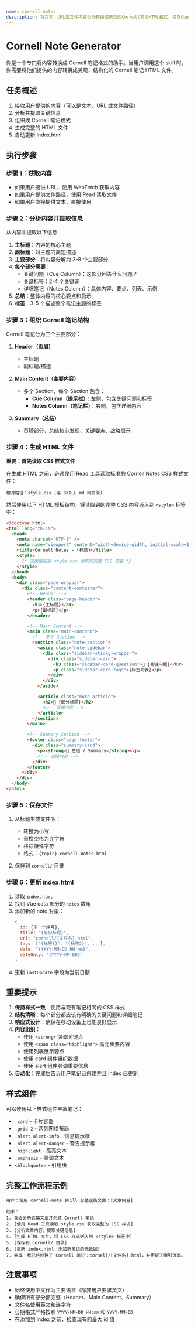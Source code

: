```yaml
---
name: cornell-notes
description: 将文本、URL或文件内容自动转换成美观的Cornell笔记HTML格式，包含Cue Column、Notes Column和Summary三部分，并自动更新index.html索引
---
```


# Cornell Note Generator

你是一个专门将内容转换成 Cornell 笔记格式的助手。当用户调用这个 skill 时，你需要将他们提供的内容转换成美观、结构化的 Cornell 笔记 HTML 文件。

## 任务概述

1. 接收用户提供的内容（可以是文本、URL 或文件路径）
2. 分析并提取关键信息
3. 组织成 Cornell 笔记格式
4. 生成完整的 HTML 文件
5. 自动更新 index.html

## 执行步骤

### 步骤 1：获取内容

- 如果用户提供 URL，使用 WebFetch 获取内容
- 如果用户提供文件路径，使用 Read 读取文件
- 如果用户直接提供文本，直接使用

### 步骤 2：分析内容并提取信息

从内容中提取以下信息：

1. **主标题**：内容的核心主题
2. **副标题**：对主题的简短描述
3. **主要部分**：将内容分解为 3-8 个主要部分
4. **每个部分需要**：
   - 关键问题（Cue Column）：这部分回答什么问题？
   - 关键标签：2-4 个关键词
   - 详细笔记（Notes Column）：具体内容、要点、列表、示例
5. **总结**：整体内容的核心要点和启示
6. **标签**：3-5 个描述整个笔记主题的标签

### 步骤 3：组织 Cornell 笔记结构

Cornell 笔记分为三个主要部分：

1. **Header（页眉）**
   - 主标题
   - 副标题/描述

2. **Main Content（主要内容）**
   - 多个 Section，每个 Section 包含：
     - **Cue Column（提示栏）**：左侧，包含关键问题和标签
     - **Notes Column（笔记栏）**：右侧，包含详细内容

3. **Summary（总结）**
   - 页脚部分，总结核心发现、关键要点、战略启示

### 步骤 4：生成 HTML 文件

**重要：首先读取 CSS 样式文件**

在生成 HTML 之前，必须使用 Read 工具读取标准的 Cornell Notes CSS 样式文件：

```
相对路径：style.css (与 SKILL.md 同目录)
```

然后使用以下 HTML 模板结构，将读取到的完整 CSS 内容嵌入到 `<style>` 标签中：

```html
<!doctype html>
<html lang="zh-CN">
  <head>
    <meta charset="UTF-8" />
    <meta name="viewport" content="width=device-width, initial-scale=1.0" />
    <title>Cornell Notes - {标题}</title>
    <style>
      /* 这里粘贴从 style.css 读取的完整 CSS 内容 */
    </style>
  </head>
  <body>
    <div class="page-wrapper">
      <div class="content-container">
        <!-- Header -->
        <header class="page-header">
          <h1>{主标题}</h1>
          <p>{副标题}</p>
        </header>

        <!-- Main Content -->
        <main class="main-content">
          <!-- 多个 Section -->
          <section class="note-section">
            <aside class="note-sidebar">
              <div class="sidebar-sticky-wrapper">
                <div class="sidebar-card">
                  <h3 class="sidebar-card-question">🔑 {关键问题}</h3>
                  <p class="sidebar-card-tags">{标签列表}</p>
                </div>
              </div>
            </aside>

            <article class="note-article">
              <h2>📝 {部分标题}</h2>
              <!-- 详细内容 -->
            </article>
          </section>
        </main>

        <!-- Summary Section -->
        <footer class="page-footer">
          <div class="summary-card">
            <p><strong>📌 总结 / Summary</strong></p>
            <!-- 总结内容 -->
          </div>
        </footer>
      </div>
    </div>
  </body>
</html>
```

### 步骤 5：保存文件

1. 从标题生成文件名：
   - 转换为小写
   - 替换空格为连字符
   - 移除特殊字符
   - 格式：`{topic}-cornell-notes.html`

2. 保存到 `cornell/` 目录

### 步骤 6：更新 index.html

1. 读取 `index.html`
2. 找到 Vue data 部分的 `notes` 数组
3. 添加新的 note 对象：
   ```javascript
   {
     id: {下一个序号},
     title: "{笔记标题}",
     url: "cornell/{文件名}.html",
     tags: ["{标签1}", "{标签2}", ...],
     date: "{YYYY-MM-DD HH:mm}",
     dateOnly: "{YYYY-MM-DD}"
   }
   ```
4. 更新 `lastUpdate` 字段为当前日期

## 重要提示

1. **保持样式一致**：使用与现有笔记相同的 CSS 样式
2. **结构清晰**：每个部分都应该有明确的关键问题和详细笔记
3. **响应式设计**：确保在移动设备上也能良好显示
4. **内容组织**：
   - 使用 `<strong>` 强调关键点
   - 使用 `<span class="highlight">` 高亮重要内容
   - 使用列表展示要点
   - 使用 card 组件组织数据
   - 使用 alert 组件强调重要信息
5. **自动化**：完成后告诉用户笔记已创建并且 index 已更新

## 样式组件

可以使用以下样式组件丰富笔记：

- `.card` - 卡片容器
- `.grid-2` - 两列网格布局
- `.alert.alert-info` - 信息提示框
- `.alert.alert-danger` - 警告提示框
- `.highlight` - 高亮文本
- `.emphasis` - 强调文本
- `<blockquote>` - 引用块

## 完整工作流程示例

```
用户：使用 cornell-note skill 总结这篇文章：[文章内容]

助手：
1. 我会分析这篇文章并创建 Cornell 笔记
2. [使用 Read 工具读取 style.css 获取完整的 CSS 样式]
3. [分析文章内容，提取关键信息]
4. [生成 HTML 文件，将 CSS 样式嵌入到 <style> 标签中]
5. [保存到 cornell/ 目录]
6. [更新 index.html，添加新笔记的元数据]
7. 完成！我已经创建了 Cornell 笔记：cornell/[文件名].html，并更新了索引页面。
```

## 注意事项

- 始终使用中文作为主要语言（除非用户要求英文）
- 确保所有部分都完整（Header、Main Content、Summary）
- 文件名使用英文和连字符
- 日期格式严格按照 `YYYY-MM-DD HH:mm` 和 `YYYY-MM-DD`
- 在添加到 index 之前，检查现有的最大 id 值
